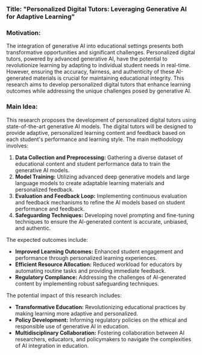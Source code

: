### Title: "Personalized Digital Tutors: Leveraging Generative AI for Adaptive Learning"

### Motivation:
The integration of generative AI into educational settings presents both transformative opportunities and significant challenges. Personalized digital tutors, powered by advanced generative AI, have the potential to revolutionize learning by adapting to individual student needs in real-time. However, ensuring the accuracy, fairness, and authenticity of these AI-generated materials is crucial for maintaining educational integrity. This research aims to develop personalized digital tutors that enhance learning outcomes while addressing the unique challenges posed by generative AI.

### Main Idea:
This research proposes the development of personalized digital tutors using state-of-the-art generative AI models. The digital tutors will be designed to provide adaptive, personalized learning content and feedback based on each student's performance and learning style. The main methodology involves:

1. **Data Collection and Preprocessing:** Gathering a diverse dataset of educational content and student performance data to train the generative AI models.
2. **Model Training:** Utilizing advanced deep generative models and large language models to create adaptable learning materials and personalized feedback.
3. **Evaluation and Feedback Loop:** Implementing continuous evaluation and feedback mechanisms to refine the AI models based on student performance and feedback.
4. **Safeguarding Techniques:** Developing novel prompting and fine-tuning techniques to ensure the AI-generated content is accurate, unbiased, and authentic.

The expected outcomes include:

- **Improved Learning Outcomes:** Enhanced student engagement and performance through personalized learning experiences.
- **Efficient Resource Allocation:** Reduced workload for educators by automating routine tasks and providing immediate feedback.
- **Regulatory Compliance:** Addressing the challenges of AI-generated content by implementing robust safeguarding techniques.

The potential impact of this research includes:

- **Transformative Education:** Revolutionizing educational practices by making learning more adaptive and personalized.
- **Policy Development:** Informing regulatory policies on the ethical and responsible use of generative AI in education.
- **Multidisciplinary Collaboration:** Fostering collaboration between AI researchers, educators, and policymakers to navigate the complexities of AI integration in education.